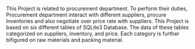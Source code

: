 This Project is related to procurement department.
To perform their duties, Procurement department interact with different suppliers, procure Inventories and also negotiate over price rate with suppliers.
This Project is based on six different tables of SQLite3 Database. 
The data of these tables categorized on suppliers, inventory, and price. Each category is further bifigured on raw materials and packing material.
